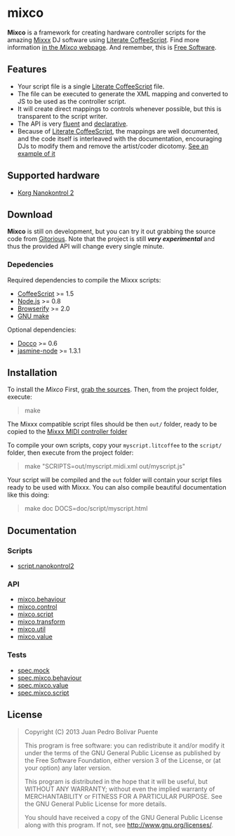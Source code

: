 mixco
=====

**Mixco** is a framework for creating hardware controller scripts for
the amazing [Mixxx][mixxx] DJ software using [Literate
CoffeeScript][lcs]. Find more information [in the *Mixco*
webpage][mixco]. And remember, this is [Free Software][gnu].

  [gnu]: http://www.gnu.org/philosophy/free-sw.html
  [mixxx]: http://www.mixxx.org
  [lcs]: http://coffeescript.org/#literate
  [mixco]: http://sinusoid.es/mixco


Features
--------

  * Your script file is a single [Literate CoffeeScript][lcs] file.
  * The file can be executed to generate the XML mapping and converted
    to JS to be used as the controller script.
  * It will create direct mappings to controls whenever possible, but
    this is transparent to the script writer.
  * The API is very [fluent][fluent] and
    [declarative][declarative].
  * Because of [Literate CoffeeScript][lcs], the mappings are well
    documented, and the code itself is interleaved with the
    documentation, encouraging DJs to modify them and remove the
    artist/coder dicotomy. [See an example of it][script.nanokontrol2]

  [declarative]: http://en.wikipedia.org/wiki/Declarative_programming
  [fluent]: http://en.wikipedia.org/wiki/Fluent_interface
  [lcs]: http://coffeescript.org/#literate
  [script.nanokontrol2]: script/nanokontrol2.html


Supported hardware
------------------

  - [Korg Nanokontrol 2][script.nanokontrol2]

  [script.nanokontrol2]: script/nanokontrol2.html


Download
--------

**Mixco** is still on development, but you can try it out grabbing the
source code from [Gitorious][git]. Note that the project is still
***very experimental*** and thus the provided API will change every
single minute.

  [git]: https://gitorious.org/mixco

### Depedencies

Required dependencies to compile the Mixxx scripts:

  - [CoffeeScript](http://coffeescript.org/) >= 1.5
  - [Node.js](http://nodejs.org/) >= 0.8
  - [Browserify](http://browserify.org/) >= 2.0
  - [GNU make](http://www.gnu.org/software/make/)

Optional dependencies:

  - [Docco](http://jashkenas.github.io/docco/) >= 0.6
  - [jasmine-node](https://github.com/mhevery/jasmine-node) >= 1.3.1


Installation
------------

To install the *Mixco* First, [grab the sources][git]. Then, from the
project folder, execute:

> make

The Mixxx compatible script files should be then `out/` folder, ready
to be copied to the [Mixxx MIDI controller folder][mixxxmidi]

To compile your own scripts, copy your `myscript.litcoffee` to the
`script/` folder, then execute from the project folder:

> make "SCRIPTS=out/myscript.midi.xml out/myscript.js"

Your script will be compiled and the `out` folder will contain your
script files ready to be used with Mixxx.  You can also compile
beautiful documentation like this doing:

> make doc DOCS=doc/script/myscript.html

  [git]: https://gitorious.org/mixco
  [mixxxmidi]: http://www.mixxx.org/wiki/doku.php/midi_controller_mapping_file_format


Documentation
-------------

### Scripts

  * [script.nanokontrol2][script.nanokontrol2]

### API

  * [mixco.behaviour][mixco.behaviour]
  * [mixco.control][mixco.control]
  * [mixco.script][mixco.script]
  * [mixco.transform][mixco.transform]
  * [mixco.util][mixco.util]
  * [mixco.value][mixco.value]

### Tests

  * [spec.mock][spec.mock]
  * [spec.mixco.behaviour][spec.mixco.behaviour]
  * [spec.mixco.value][spec.mixco.value]
  * [spec.mixco.script][spec.mixco.script]

  [script.nanokontrol2]: script/nanokontrol2.html

  [mixco.script]: mixco/script.html
  [mixco.control]: mixco/control.html
  [mixco.behaviour]: mixco/behaviour.html
  [mixco.transform]: mixco/transform.html
  [mixco.util]: mixco/util.html
  [mixco.value]: mixco/value.html

  [spec.mock]: spec/mock.html
  [spec.mixco.behaviour]: spec/mixco/behaviour.spec.html
  [spec.mixco.value]: spec/mixco/value.spec.html
  [spec.mixco.script]: spec/mixco/script.spec.html


License
-------

>  Copyright (C) 2013 Juan Pedro Bolívar Puente
>
>  This program is free software: you can redistribute it and/or
>  modify it under the terms of the GNU General Public License as
>  published by the Free Software Foundation, either version 3 of the
>  License, or (at your option) any later version.
>
>  This program is distributed in the hope that it will be useful,
>  but WITHOUT ANY WARRANTY; without even the implied warranty of
>  MERCHANTABILITY or FITNESS FOR A PARTICULAR PURPOSE.  See the
>  GNU General Public License for more details.
>
>  You should have received a copy of the GNU General Public License
>  along with this program.  If not, see <http://www.gnu.org/licenses/>.
